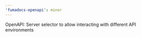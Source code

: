 ```yaml
---
'fumadocs-openapi': minor
---
```


OpenAPI: Server selector to allow interacting with different API environments
